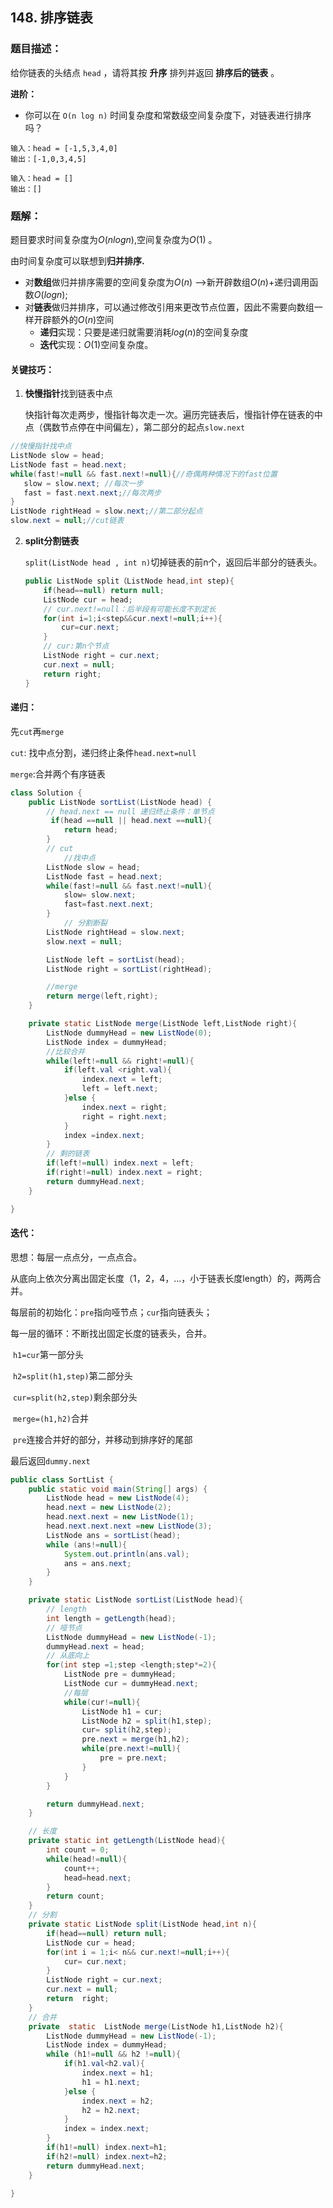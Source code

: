 ## 148. 排序链表

### **题目描述**：

给你链表的头结点 `head` ，请将其按 **升序** 排列并返回 **排序后的链表** 。 

**进阶：**

- 你可以在 `O(n log n)` 时间复杂度和常数级空间复杂度下，对链表进行排序吗？

```
输入：head = [-1,5,3,4,0]
输出：[-1,0,3,4,5]
```

```
输入：head = []
输出：[]
```

### **题解：**

题目要求时间复杂度为$O(nlogn)$,空间复杂度为$O(1)$ 。

由时间复杂度可以联想到**归并排序.**

- 对**数组**做归并排序需要的空间复杂度为$O(n)$ -->新开辟数组$O(n)$+递归调用函数$O(logn)$;
- 对**链表**做归并排序，可以通过修改引用来更改节点位置，因此不需要向数组一样开辟额外的$O(n)$空间
  - **递归**实现：只要是递归就需要消耗$log(n)$的空间复杂度
  - **迭代**实现：$O(1)$空间复杂度。


#### **关键技巧：**

1. **快慢指针**找到链表中点

   快指针每次走两步，慢指针每次走一次。遍历完链表后，慢指针停在链表的中点（偶数节点停在中间偏左），第二部分的起点`slow.next`

 ```java
//快慢指针找中点
ListNode slow = head;
ListNode fast = head.next;
while(fast!=null && fast.next!=null){//奇偶两种情况下的fast位置
	slow = slow.next; //每次一步
    fast = fast.next.next;//每次两步
}
ListNode rightHead = slow.next;//第二部分起点
slow.next = null;//cut链表
 ```

2. **split分割链表**

   ```split(ListNode head , int n)```切掉链表的前n个，返回后半部分的链表头。

   ```java
   public ListNode split（ListNode head,int step){
       if(head==null) return null;
       ListNode cur = head;
       // cur.next!=null：后半段有可能长度不到定长
       for(int i=1;i<step&&cur.next!=null;i++){
           cur=cur.next;
       }
       // cur:第n个节点
       ListNode right = cur.next;
       cur.next = null;
       return right;
   }
   ```

   

#### 递归：

先```cut```再```merge```

```cut```: 找中点分割，递归终止条件```head.next=null```

```merge```:合并两个有序链表

```java
class Solution {
    public ListNode sortList(ListNode head) {
        // head.next == null 递归终止条件：单节点
         if(head ==null || head.next ==null){
            return head;
        }
        // cut
            //找中点
        ListNode slow = head;
        ListNode fast = head.next;
        while(fast!=null && fast.next!=null){
            slow= slow.next;
            fast=fast.next.next;
        }
            // 分割断裂
        ListNode rightHead = slow.next;
        slow.next = null;

        ListNode left = sortList(head);
        ListNode right = sortList(rightHead);

        //merge
        return merge(left,right);
    }

    private static ListNode merge(ListNode left,ListNode right){
        ListNode dummyHead = new ListNode(0);
        ListNode index = dummyHead;
        //比较合并
        while(left!=null && right!=null){
            if(left.val <right.val){
                index.next = left;
                left = left.next;
            }else {
                index.next = right;
                right = right.next;
            }
            index =index.next;
        }
        // 剩的链表
        if(left!=null) index.next = left;
        if(right!=null) index.next = right;
        return dummyHead.next;
    }

}
```

#### 迭代：

思想：每层一点点分，一点点合。

从底向上依次分离出固定长度（1，2，4，...，小于链表长度length）的，两两合并。

每层前的初始化：```pre```指向哑节点；```cur```指向链表头；

每一层的循环：不断找出固定长度的链表头，合并。

​	```h1=cur```第一部分头

​	```h2=split(h1,step)```第二部分头

​	```cur=split(h2,step)```剩余部分头

​	```merge=(h1,h2)```合并

​	```pre```连接合并好的部分，并移动到排序好的尾部

最后返回```dummy.next```

```java
public class SortList {
    public static void main(String[] args) {
        ListNode head = new ListNode(4);
        head.next = new ListNode(2);
        head.next.next = new ListNode(1);
        head.next.next.next =new ListNode(3);
        ListNode ans = sortList(head);
        while (ans!=null){
            System.out.println(ans.val);
            ans = ans.next;
        }
    }

    private static ListNode sortList(ListNode head){
        // length
        int length = getLength(head);
        // 哑节点
        ListNode dummyHead = new ListNode(-1);
        dummyHead.next = head;
        // 从底向上
        for(int step =1;step <length;step*=2){
            ListNode pre = dummyHead;
            ListNode cur = dummyHead.next;
			//每层
            while(cur!=null){
                ListNode h1 = cur;
                ListNode h2 = split(h1,step);
                cur= split(h2,step);
                pre.next = merge(h1,h2);
                while(pre.next!=null){
                    pre = pre.next;
                }
            }
        }

        return dummyHead.next;
    }

    // 长度
    private static int getLength(ListNode head){
        int count = 0;
        while(head!=null){
            count++;
            head=head.next;
        }
        return count;
    }
    // 分割
    private static ListNode split(ListNode head,int n){
        if(head==null) return null;
        ListNode cur = head;
        for(int i = 1;i< n&& cur.next!=null;i++){
            cur= cur.next;
        }
        ListNode right = cur.next;
        cur.next = null;
        return  right;
    }
    // 合并
    private  static  ListNode merge(ListNode h1,ListNode h2){
        ListNode dummyHead = new ListNode(-1);
        ListNode index = dummyHead;
        while (h1!=null && h2 !=null){
            if(h1.val<h2.val){
                index.next = h1;
                h1 = h1.next;
            }else {
                index.next = h2;
                h2 = h2.next;
            }
            index = index.next;
        }
        if(h1!=null) index.next=h1;
        if(h2!=null) index.next=h2;
        return dummyHead.next;
    }

}
```

